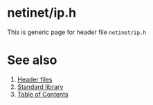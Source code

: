 # netinet/ip.h
This is generic page for header file `netinet/ip.h`
# See also
1. [Header files](../README.md)
2. [Standard library](../../README.md)
3. [Table of Contents](../../../README.md)
